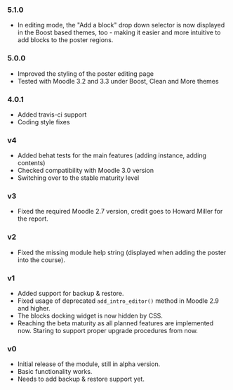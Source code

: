 ### 5.1.0 ###

* In editing mode, the "Add a block" drop down selector is now displayed
  in the Boost based themes, too - making it easier and more intuitive
  to add blocks to the poster regions.

### 5.0.0 ###

* Improved the styling of the poster editing page
* Tested with Moodle 3.2 and 3.3 under Boost, Clean and More themes

### 4.0.1 ###

* Added travis-ci support
* Coding style fixes

### v4 ###

* Added behat tests for the main features (adding instance, adding contents)
* Checked compatibility with Moodle 3.0 version
* Switching over to the stable maturity level

### v3 ###

* Fixed the required Moodle 2.7 version, credit goes to Howard Miller for the report.

### v2 ###

* Fixed the missing module help string (displayed when adding the poster into the course).

### v1 ###

* Added support for backup & restore.
* Fixed usage of deprecated `add_intro_editor()` method in Moodle 2.9 and higher.
* The blocks docking widget is now hidden by CSS.
* Reaching the beta maturity as all planned features are implemented now. Staring to support proper upgrade procedures from now.

### v0 ###

* Initial release of the module, still in alpha version.
* Basic functionality works.
* Needs to add backup & restore support yet.
